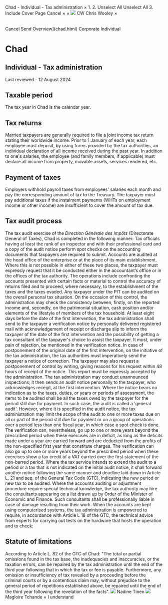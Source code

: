 Chad - Individual - Tax administration
×
1.
2.
Unselect All
Unselect All
3.
Include Cover Page
Cancel
×
×
![](-/media/world-wide-tax-summaries/attachments/global---chris-wooley.ashx%3Frev=ac5e5f3223b34096b1afc2a6009c7320&revision=ac5e5f32-23b3-4096-b1af-c2a6009c7320&hash=859B7ADC84DC2CBEC9760E9E6EE7DE6D0A8BFCDF)
CW
Chris Wooley
×
######
Cancel
Send
Overview](chad.html)
Corporate
Individual
# Chad
## Individual - Tax administration
Last reviewed - 12 August 2024
## Taxable period
The tax year in Chad is the calendar year.
## Tax returns
Married taxpayers are generally required to file a joint income tax return stating their worldwide income.
Prior to 1 January of each year, each employee must deposit, by using forms provided by the tax authorities, an individual declaration of all income received during the past year.
In addition to one's salaries, the employee (and family members, if applicable) must declare all income from property, movable assets, services rendered, etc.
## Payment of taxes
Employers withhold payroll taxes from employees' salaries each month and pay the corresponding amount of tax to the Treasury.
The taxpayer must pay additional taxes if the instalment payments (WHTs on employment income or other income) are insufficient to cover the amount of tax due.
## Tax audit process
The tax audit exercise of the *Direction Générale des Impôts* (Directorate General of Taxes), Chad is completed in the following manner:
Tax officials having at least the rank of an inspector and with their professional card and a copy of the audit notice perform spot checks on the accounting documents that taxpayers are required to submit.
Accounts are audited at the head office of the enterprise or at the place of its main establishment. Where this is not possible in either of these two places, the taxpayer must expressly request that it be conducted either in the accountant’s office or in the offices of the tax authority.
The operations include confronting the accounts presented with certain facts or material to control the accuracy of returns filed and to proceed, where necessary, to the establishment of the taxes and the taxes evaded.
Any taxpayer under the PIT can be audited on the overall personal tax situation. On the occasion of this control, the administration may check the consistency between, firstly, on the reported income and, secondly, on the patrimonial situation, cash position and/or elements of the lifestyle of members of the tax household.
At least eight days before the date of the first intervention, the tax administration shall send to the taxpayer a verification notice by personally delivered registered mail with acknowledgement of receipt or discharge slip to inform the taxpayer of the date of the first intervention and the possibility of getting a tax consultant of the taxpayer's choice to assist the taxpayer. It must, under pain of rejection, be mentioned in the verification notice.
In case of postponement of the original date of the first intervention, on the initiative of the tax administration, the tax authorities must imperatively send the taxpayer a notice of correction.
The taxpayer may also request a postponement of control by writing, giving reasons for his request within 48 hours of receipt of the notice. This report must be expressly accepted by the administration.
The tax administration may conduct unannounced inspections; it then sends an audit notice personally to the taxpayer, who acknowledges receipt, at the first intervention.
Where the notice bears no indication as to the taxes, duties, or years or periods of assessment, the items to be audited shall be all the taxes owed by the taxpayer for the period still due for payment. In such case, the audit is called a 'general audit'.
However, where it is specified in the audit notice, the tax administration may limit the scope of the audit to one or more taxes due on all or part of the period still due for payment or on a group of operations over a period less than one fiscal year, in which case a spot check is done.
The verification can, nevertheless, go up to one or more years beyond the prescribed period when these exercises are in deficit, as long as the deficits made under a year are carried forward and are deducted from the profits of the non-specified first year that constitute charges.
The verification can also go up to one or more years beyond the prescribed period when these exercises show a tax credit of a VAT carried over the first statement of the non-barred period.
Where the tax service intends to extend the audit to a period or a tax that is not indicated on the initial audit notice, it shall forward another notice following the same manner and deadline laid down in Article L. 21 and seq. of the General Tax Code (GTC), indicating the new period or new tax to be audited.
Where the accounts auditing or adjustment procedure require special technical knowledge, the tax authority may hire the consultants appearing on a list drawn up by Order of the Minister of Economic and Finance. Such consultants shall be professionally liable in case of damage resulting from their work.
When the accounts are kept using computerised systems, the tax administration is empowered to require, in accordance with Article L 18 of the GTC, the technical advice from experts for carrying out tests on the hardware that hosts the operation and to check:
## Statute of limitations
According to Article L. 82 of the GTC of Chad:
"The total or partial omissions found in the tax base, the inadequacies and inaccuracies, or the taxation errors, can be repaired by the tax administration until the end of the third year following that in which the tax or fee is payable.
Furthermore, any omission or insufficiency of tax revealed by a proceeding before the criminal courts or by a contentious claim may, without prejudice to the general period of repetitions established above, be repaired until the end of the third year following the revelation of the facts".
![](-/media/world-wide-tax-summaries/attachments/chad---nadine-tinen.ashx%3Frev=69fd294436884bc4b9c1391c0db02075&revision=69fd2944-3688-4bc4-b9c1-391c0db02075&hash=AEADCE6257456107D761E6E182C043DBA660E12D)
Nadine Tinen
![](-/media/world-wide-tax-summaries/chadmagloire-tchandechad--magloire-tchandepng20221103081237186.ashx%3Frev=87b35679424a41619133f979cee6c1c9&revision=87b35679-424a-4161-9133-f979cee6c1c9&hash=54D3D2B27044D503E7971A0A9D3AD9D0E02EF475)
Magloire Tchande
×
I understand